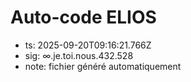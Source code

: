 # Auto-code ELIOS
- ts: 2025-09-20T09:16:21.766Z
- sig: ∞.je.toi.nous.432.528
- note: fichier généré automatiquement